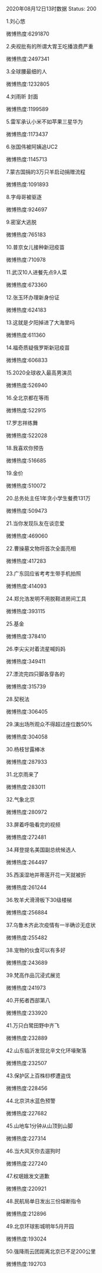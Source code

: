 2020年08月12日13时数据
Status: 200

1.刘心悠

微博热度:6291870

2.央视批有的所谓大胃王吃播浪费严重

微博热度:2497341

3.全球腰最细的人

微博热度:1232805

4.刘雨昕 封面

微博热度:1199589

5.雷军承认小米不如苹果三星华为

微博热度:1173437

6.张国伟被阿姨追UC2

微博热度:1145713

7.蒙古国捐的3万只羊启动捐赠流程

微博热度:1091893

8.字母哥被驱逐

微博热度:924697

9.密室大逃脱

微博热度:765183

10.普京女儿接种新冠疫苗

微博热度:710978

11.武汉10人进餐先点9人菜

微博热度:673360

12.张玉环办理新身份证

微博热度:624183

13.这就是夕阳掉进了大海里吗

微博热度:611360

14.福奇质疑俄罗斯新冠疫苗

微博热度:606833

15.2020全球收入最高男演员

微博热度:526940

16.全北京都在等雨

微博热度:522915

17.罗志祥练舞

微博热度:522028

18.我喜欢你预告

微博热度:516685

19.金价

微博热度:510072

20.总务处主任1年贪小学生餐费131万

微博热度:509473

21.当你发现队友在谈恋爱

微博热度:469060

22.曹操墓文物将首次全面亮相

微博热度:417283

23.广东回应省考考生带手机拍照

微博热度:414093

24.郑允浩发明不用脱鞋进房间工具

微博热度:393115

25.基金

微博热度:378410

26.李尖尖对着流星喊妈妈

微博热度:349411

27.漂流完四只脚各穿各的

微博热度:315739

28.契税法

微博热度:306405

29.演出场所观众不得超过座位数50%

微博热度:304058

30.杨枝甘露棒冰

微博热度:287933

31.北京雨来了

微博热度:283011

32.气象北京

微博热度:280972

33.屏着呼吸看完的视频

微博热度:272481

34.拜登提名美国副总统候选人

微博热度:264497

35.西溪湿地并蒂莲开花一天就被折

微博热度:261244

36.牧羊犬滑滑板下30级楼梯

微博热度:256884

37.乌鲁木齐此次疫情有一半确诊无症状

微博热度:255482

38.宠物的伙食可以有多好

微博热度:243689

39.梵高作品沉浸式展览

微博热度:241973

40.开拓者西部第八

微博热度:233920

41.万只白鹭田野中齐飞

微博热度:232889

42.山东临沂发现北辛文化环壕聚落

微博热度:232507

43.保护区上百株桫椤遭盗伐

微博热度:228456

44.北京洪水蓝色预警

微博热度:227682

45.山地车1分钟从山顶到山脚

微博热度:227314

46.当大风天你去遛狗时

微博热度:227240

47.权珉娥发文道歉

微博热度:220921

48.民航局单日发出三份熔断指令

微博热度:212896

49.北京环球影城明年5月开园

微博热度:193024

50.强降雨云团距离北京已不足200公里

微博热度:192703

